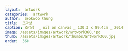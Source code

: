 ```yaml
---
layout:  artwork
categories:  artwork
author:  Seokwoo Chung
title:  조각상
caption: 조각상  _ oil on canvas _ 130.3 x 89.4cm _ 2014
image: /assets/images/artwork/artwork360.jpg
thumb: /assets/images/artwork/thumbs/artwork360.jpg
order:  360
---
```

